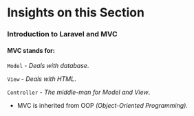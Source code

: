 # Insights on this Section
### Introduction to Laravel and MVC
#### MVC stands for:
`Model` - _Deals with database_.

`View` - _Deals with HTML_.

`Controller` - _The middle-man for Model and View_.

- MVC is inherited from OOP _(Object-Oriented Programming)._
